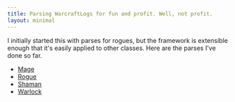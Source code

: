 ```yaml
---
title: Parsing WarcraftLogs for fun and profit. Well, not profit.
layout: minimal
---
```


I initially started this with parses for rogues, but the framework is extensible enough that it's easily applied to other classes. Here are the parses I've done so far.

* [Mage](mage.html)
* [Rogue](rogue.html)
* [Shaman](shaman.html)
* [Warlock](warlock.html)

